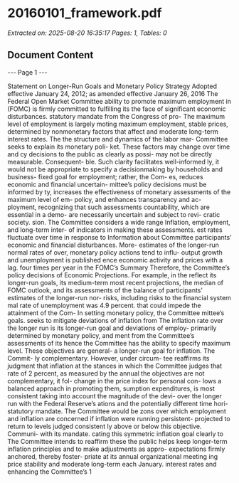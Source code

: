# 20160101_framework.pdf

*Extracted on: 2025-08-20 16:35:17*
*Pages: 1, Tables: 0*

## Document Content

--- Page 1 ---

Statement on Longer-Run Goals and Monetary Policy Strategy
Adopted effective January 24, 2012; as amended effective January 26, 2016
The Federal Open Market Committee ability to promote maximum employment in
(FOMC) is firmly committed to fulfilling its the face of significant economic disturbances.
statutory mandate from the Congress of pro- The maximum level of employment is largely
moting maximum employment, stable prices, determined by nonmonetary factors that affect
and moderate long-term interest rates. The the structure and dynamics of the labor mar-
Committee seeks to explain its monetary poli- ket. These factors may change over time and
cy decisions to the public as clearly as possi- may not be directly measurable. Consequent-
ble. Such clarity facilitates well-informed ly, it would not be appropriate to specify a
decisionmaking by households and business- fixed goal for employment; rather, the Com-
es, reduces economic and financial uncertain- mittee’s policy decisions must be informed by
ty, increases the effectiveness of monetary assessments of the maximum level of em-
policy, and enhances transparency and ac- ployment, recognizing that such assessments
countability, which are essential in a demo- are necessarily uncertain and subject to revi-
cratic society. sion. The Committee considers a wide range
Inflation, employment, and long-term inter- of indicators in making these assessments.
est rates fluctuate over time in response to Information about Committee participants’
economic and financial disturbances. More- estimates of the longer-run normal rates of
over, monetary policy actions tend to influ- output growth and unemployment is published
ence economic activity and prices with a lag. four times per year in the FOMC’s Summary
Therefore, the Committee’s policy decisions of Economic Projections. For example, in the
reflect its longer-run goals, its medium-term most recent projections, the median of FOMC
outlook, and its assessments of the balance of participants’ estimates of the longer-run nor-
risks, including risks to the financial system mal rate of unemployment was 4.9 percent.
that could impede the attainment of the Com- In setting monetary policy, the Committee
mittee’s goals. seeks to mitigate deviations of inflation from
The inflation rate over the longer run is its longer-run goal and deviations of employ-
primarily determined by monetary policy, and ment from the Committee’s assessments of its
hence the Committee has the ability to specify maximum level. These objectives are general-
a longer-run goal for inflation. The Commit- ly complementary. However, under circum-
tee reaffirms its judgment that inflation at the stances in which the Committee judges that
rate of 2 percent, as measured by the annual the objectives are not complementary, it fol-
change in the price index for personal con- lows a balanced approach in promoting them,
sumption expenditures, is most consistent taking into account the magnitude of the devi-
over the longer run with the Federal Reserve’s ations and the potentially different time hori-
statutory mandate. The Committee would be zons over which employment and inflation are
concerned if inflation were running persistent- projected to return to levels judged consistent
ly above or below this objective. Communi- with its mandate.
cating this symmetric inflation goal clearly to The Committee intends to reaffirm these
the public helps keep longer-term inflation principles and to make adjustments as appro-
expectations firmly anchored, thereby foster- priate at its annual organizational meeting
ing price stability and moderate long-term each January.
interest rates and enhancing the Committee’s
1